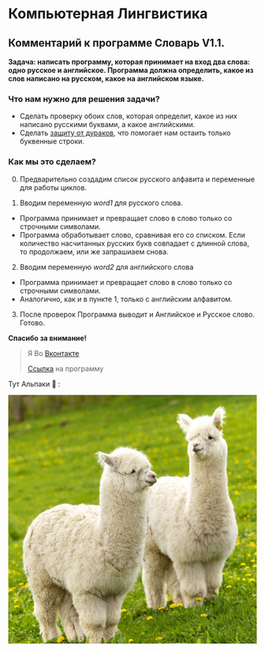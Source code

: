 Компьютерная Лингвистика
=====================

Комментарий к программе Словарь V1.1.
-----------------------------------

**Задача: написать программу, которая принимает на вход два слова: одно русское и английское. Программа должна определить, какое из слов написано на русском, какое на английском языке.**

### **Что нам нужно для решения задачи?**

* Сделать проверку обоих слов, которая определит, какое из них написано русскими буквами, а какое английскими.
* Сделать [защиту от дураков](https://ru.wikipedia.org/wiki/Защита_от_дурака), что помогает нам остаить только буквенные строки.

### Как мы это сделаем?
0. Предварительно создадим список русского алфавита и переменные для работы циклов.

1. Вводим переменную *word1* для русского слова.
* Программа принимает и превращает слово в слово только со строчными символами.
* Программа обработывает слово, сравнивая его со списком. Если количество насчитанных русских букв совпадает с длинной слова, то продолжаем, или же запрашиаем снова.

2. Вводим переменную *word2* для английского слова
* Программа принимает и превращает слово в слово только со строчными символами.
* Аналогично, как и в пункте 1, только с английским алфавитом.

3. После проверок Программа выводит и Английское и Русское слово. Готово.

**Спасибо за внимание!**


> Я Во [Вконтакте](https://vk.com/gordey.zuev)
>
> [Ссылка](https://github.com/GordeyZuev/Computer-Linguistics/blob/main/Словарь_2.py) на программу

Тут Альпаки :dromedary_camel: : 

![alt text][alpaka]

[alpaka]: Альпака.jpg 
